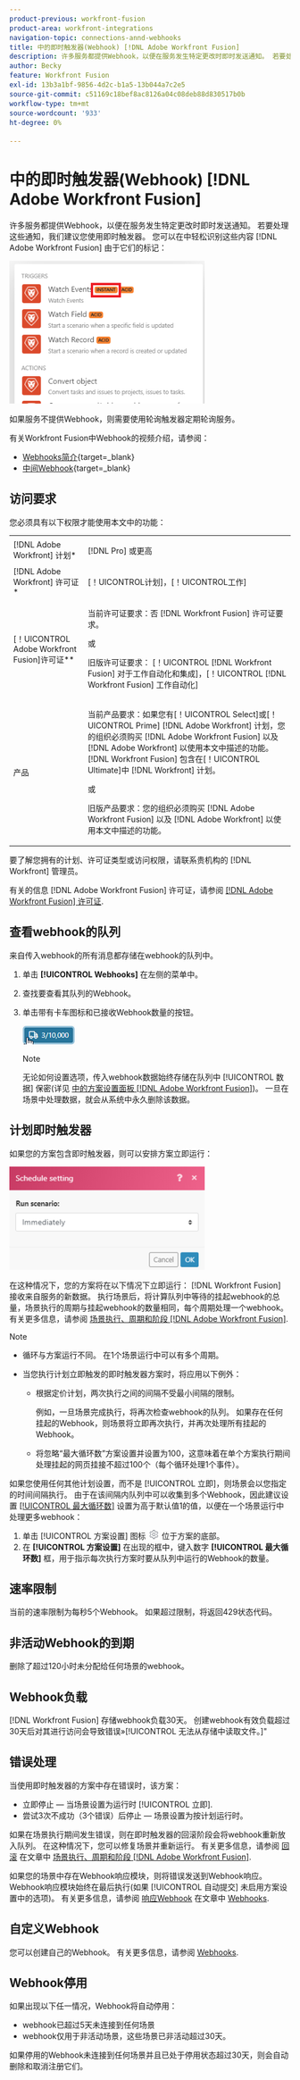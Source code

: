 ```yaml
---
product-previous: workfront-fusion
product-area: workfront-integrations
navigation-topic: connections-annd-webhooks
title: 中的即时触发器(Webhook) [!DNL Adobe Workfront Fusion]
description: 许多服务都提供Webhook，以便在服务发生特定更改时即时发送通知。 若要处理这些通知，我们建议您使用即时触发器。 本文介绍了即时触发器在Adobe Workfront Fusion中的使用和功能。
author: Becky
feature: Workfront Fusion
exl-id: 13b3a1bf-9856-4d2c-b1a5-13b044a7c2e5
source-git-commit: c51169c18bef8ac8126a04c08deb88d830517b0b
workflow-type: tm+mt
source-wordcount: '933'
ht-degree: 0%

---
```


# 中的即时触发器(Webhook) [!DNL Adobe Workfront Fusion]

许多服务都提供Webhook，以便在服务发生特定更改时即时发送通知。 若要处理这些通知，我们建议您使用即时触发器。 您可以在中轻松识别这些内容 [!DNL Adobe Workfront Fusion] 由于它们的标记：

![](assets/instant-350x256.png)

如果服务不提供Webhook，则需要使用轮询触发器定期轮询服务。

有关Workfront Fusion中Webhook的视频介绍，请参阅：

* [Webhooks简介](https://video.tv.adobe.com/v/3427025/){target=_blank}
* [中间Webhook](https://video.tv.adobe.com/v/3427030/){target=_blank}

## 访问要求

您必须具有以下权限才能使用本文中的功能：

<table style="table-layout:auto"> 
 <col> 
 <col> 
 <tbody> 
  <tr> 
    <td role="rowheader">[!DNL Adobe Workfront] 计划*</td> 
   <td> <p>[!DNL Pro] 或更高</p> </td> 
  </tr> 
  <tr data-mc-conditions=""> 
   <td role="rowheader">[!DNL Adobe Workfront] 许可证*</td> 
   <td> <p>[！UICONTROL计划]，[！UICONTROL工作]</p> </td> 
  </tr> 
  <tr> 
   <td role="rowheader">[！UICONTROL Adobe Workfront Fusion]许可证**</td> 
   <td>
   <p>当前许可证要求：否 [!DNL Workfront Fusion] 许可证要求。</p>
   <p>或</p>
   <p>旧版许可证要求： [！UICONTROL [!DNL Workfront Fusion] 对于工作自动化和集成]，[！UICONTROL [!DNL Workfront Fusion] 工作自动化]</p>
   </td> 
  </tr> 
  <tr> 
   <td role="rowheader">产品</td> 
   <td>
   <p>当前产品要求：如果您有[！UICONTROL Select]或[！UICONTROL Prime] [!DNL Adobe Workfront] 计划，您的组织必须购买 [!DNL Adobe Workfront Fusion] 以及 [!DNL Adobe Workfront] 以使用本文中描述的功能。 [!DNL Workfront Fusion] 包含在[！UICONTROL Ultimate]中 [!DNL Workfront] 计划。</p>
   <p>或</p>
   <p>旧版产品要求：您的组织必须购买 [!DNL Adobe Workfront Fusion] 以及 [!DNL Adobe Workfront] 以使用本文中描述的功能。</p>
   </td> 
  </tr> 
 </tbody> 
</table>

要了解您拥有的计划、许可证类型或访问权限，请联系贵机构的 [!DNL Workfront] 管理员。

有关的信息 [!DNL Adobe Workfront Fusion] 许可证，请参阅 [[!DNL Adobe Workfront Fusion] 许可证](../../workfront-fusion/get-started/license-automation-vs-integration.md).

## 查看webhook的队列

来自传入webhook的所有消息都存储在webhook的队列中。

1. 单击 **[!UICONTROL Webhooks]** 在左侧的菜单中。
1. 查找要查看其队列的Webhook。
1. 单击带有卡车图标和已接收Webhook数量的按钮。

   ![](assets/webhooks-truck-icon.png)

   >[!NOTE]
   >
   >无论如何设置选项，传入webhook数据始终存储在队列中 [!UICONTROL 数据] 保密(详见 [中的方案设置面板 [!DNL Adobe Workfront Fusion]](../../workfront-fusion/scenarios/scenario-settings-panel.md))。 一旦在场景中处理数据，就会从系统中永久删除该数据。

## 计划即时触发器

如果您的方案包含即时触发器，则可以安排方案立即运行：

![](assets/schedule-setting-350x185.png)

在这种情况下，您的方案将在以下情况下立即运行： [!DNL Workfront Fusion] 接收来自服务的新数据。 执行场景后，将计算队列中等待的挂起webhook的总量，场景执行的周期与挂起webhook的数量相同，每个周期处理一个webhook。 有关更多信息，请参阅 [场景执行、周期和阶段 [!DNL Adobe Workfront Fusion]](../../workfront-fusion/scenarios/scenario-execution-cycles-phases.md).

>[!NOTE]
>
>* 循环与方案运行不同。 在1个场景运行中可以有多个周期。
>* 当您执行计划立即触发的即时触发器方案时，将应用以下例外：
>
>     * 根据定价计划，两次执行之间的间隔不受最小间隔的限制。
>
>       例如，一旦场景完成执行，将再次检查webhook的队列。 如果存在任何挂起的Webhook，则场景将立即再次执行，并再次处理所有挂起的Webhook。
>   
>     * 将忽略“最大循环数”方案设置并设置为100，这意味着在单个方案执行期间处理挂起的网页挂接不超过100个（每个循环处理1个事件）。
>


如果您使用任何其他计划设置，而不是 [!UICONTROL 立即]，则场景会以您指定的时间间隔执行。 由于在该间隔内队列中可以收集到多个Webhook，因此建议设置 [[!UICONTROL 最大循环数]](../../workfront-fusion/scenarios/scenario-settings-panel.md#maximum) 设置为高于默认值1的值，以便在一个场景运行中处理更多webhook：

1. 单击 [!UICONTROL 方案设置] 图标 ![](assets/gear-icon-settings.png) 位于方案的底部。
1. 在 **[!UICONTROL 方案设置]** 在出现的框中，键入数字 **[!UICONTROL 最大循环数]** 框，用于指示每次执行方案时要从队列中运行的Webhook的数量。

## 速率限制

当前的速率限制为每秒5个Webhook。 如果超过限制，将返回429状态代码。

## 非活动Webhook的到期

删除了超过120小时未分配给任何场景的webhook。

## Webhook负载

[!DNL Workfront Fusion] 存储webhook负载30天。 创建webhook有效负载超过30天后对其进行访问会导致错误»[!UICONTROL 无法从存储中读取文件。]&quot;

## 错误处理

当使用即时触发器的方案中存在错误时，该方案：

* 立即停止 — 当场景设置为运行时 [!UICONTROL 立即].
* 尝试3次不成功（3个错误）后停止 — 场景设置为按计划运行时。

如果在场景执行期间发生错误，则在即时触发器的回滚阶段会将webhook重新放入队列。 在这种情况下，您可以修复场景并重新运行。 有关更多信息，请参阅 [回滚](../../workfront-fusion/scenarios/scenario-execution-cycles-phases.md#rollback) 在文章中 [场景执行、周期和阶段 [!DNL Adobe Workfront Fusion]](../../workfront-fusion/scenarios/scenario-execution-cycles-phases.md).

如果您的场景中存在Webhook响应模块，则将错误发送到Webhook响应。 Webhook响应模块始终在最后执行(如果 [!UICONTROL 自动提交] 未启用方案设置中的选项)。 有关更多信息，请参阅 [响应Webhook](../../workfront-fusion/apps-and-their-modules/webhooks-updated.md#respondi) 在文章中 [Webhooks](../../workfront-fusion/apps-and-their-modules/webhooks-updated.md).

## 自定义Webhook

您可以创建自己的Webhook。 有关更多信息，请参阅 [Webhooks](../../workfront-fusion/apps-and-their-modules/webhooks-updated.md).

## Webhook停用

如果出现以下任一情况，Webhook将自动停用：

* webhook已超过5天未连接到任何场景
* webhook仅用于非活动场景，这些场景已非活动超过30天。

如果停用的Webhook未连接到任何场景并且已处于停用状态超过30天，则会自动删除和取消注册它们。


